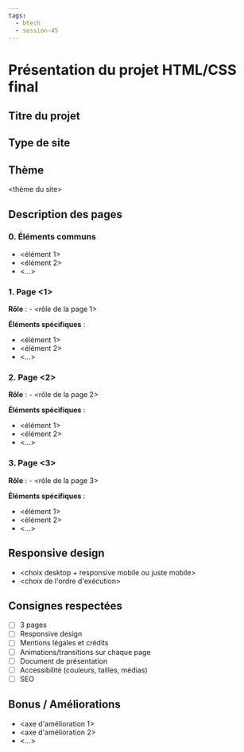 ```yaml
---
tags:
  - btech
  - session-45
---
```


# Présentation du projet HTML/CSS final

## Titre du projet
<titre du projet>

## Type de site
<type du site>

## Thème
<thème du site>

## Description des pages

### 0. Éléments communs

- <élément 1>
- <élément 2>
- <...>

### 1. Page <1>

**Rôle** : - <rôle de la page 1>

**Éléments spécifiques** :
- <élément 1>
- <élément 2>
- <...>

### 2. Page <2>
**Rôle** : - <rôle de la page 2>

**Éléments spécifiques** :
- <élément 1>
- <élément 2>
- <...>

### 3. Page <3>
**Rôle** : - <rôle de la page 3>

**Éléments spécifiques** :
- <élément 1>
- <élément 2>
- <...>

## Responsive design

- <choix desktop + responsive mobile ou juste mobile>
- <choix de l'ordre d'exécution>

## Consignes respectées

- [ ] 3 pages
- [ ] Responsive design
- [ ] Mentions légales et crédits
- [ ] Animations/transitions sur chaque page
- [ ] Document de présentation
- [ ]  Accessibilité (couleurs, tailles, médias)
- [ ] SEO

## Bonus / Améliorations

- <axe d'amélioration 1>
- <axe d'amélioration 2>
- <...>
